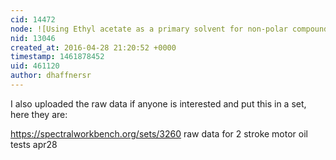 ```yaml
---
cid: 14472
node: ![Using Ethyl acetate as a primary solvent for non-polar compounds](../notes/dhaffnersr/04-28-2016/using-ethyl-acetate-as-a-primary-solvent-for-non-polar-compounds)
nid: 13046
created_at: 2016-04-28 21:20:52 +0000
timestamp: 1461878452
uid: 461120
author: dhaffnersr
---
```


I also uploaded the raw data if anyone is interested and put this in a set, here they are:

https://spectralworkbench.org/sets/3260  raw data for 2 stroke motor oil tests apr28

